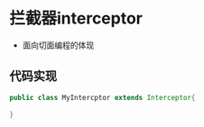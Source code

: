 # 拦截器interceptor

- 面向切面编程的体现





## 代码实现

```java
public class MyIntercptor extends Interceptor{
    
} 
```

